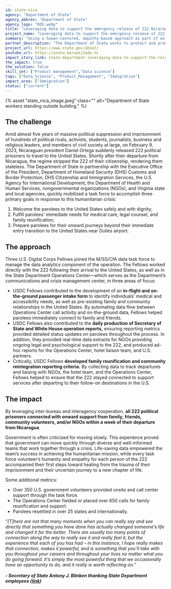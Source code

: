 ```yaml
---
id: state-nica
agency: "Department of State"
agency_abbrev: "Department of State"
agency_logo: "DOS.webp"
title: "Leveraging data to support the emergency release of 222 Nicaraguan political prisoners"
project_name: "Leveraging data to support the emergency release of 222 Nicaraguan political prisoners"
summary: "Using a human-centered, empathy-based approach as part of an emergency interagency task force welcoming and supporting 222 political prisoners arriving in the United States."
partner_description: "The Department of State works to protect and promote U.S. security, prosperity, and democratic values, and shape an international environment in which all Americans can thrive. By promoting data and analytics, the Office of Management Strategy and Solutions Center for Analytics (M/SS/CfA) provides enterprise data management and analytics capabilities to enable data-driven diplomacy within the Department. U.S. Digital Corps Fellows have been supporting M/SS/CfA since 2022. The Nicaragua 222 Operation exemplifies how the science of analytics meets the art of diplomacy."
project_url: https://www.state.gov/about/
youtube_url: https://youtu.be/vpej2adw_nc
impact_story_link: state-department-leveraging-data-to-support-the-release-of-222-nicaraguan-political-prisoners
the_impact: true
the_solution: false
skill_set: ["Product management","Data science"]
tags: ["Data_Science", "Product_Management", "Immigration"]
impact_area: ["Immigration"]
status: ["current"]
---
```


<div>
  {% asset "state_nica_image.jpeg" class="" alt="Department of State workers standing outside building." %}
</div>

## The challenge
Amid almost five years of massive political suppression and imprisonment of hundreds of political rivals, activists, students, journalists, business and religious leaders, and members of civil society at large, on February 9, 2023, Nicaraguan president Daniel Ortega suddenly released 222 political prisoners to travel to the United States. Shortly after their departure from Nicaragua, the regime stripped the 222 of their citizenship, rendering them stateless. The Department of State in partnership with the Executive Office of the President, Department of Homeland Security (DHS) Customs and Border Protection, DHS Citizenship and Immigration Services, the U.S. Agency for International Development, the Department of Health and Human Services, nongovernmental organizations (NGOs), and Virginia state and local agencies, quickly mobilized a task force to accomplish three primary goals in response to this humanitarian crisis: 
1. Welcome the parolees to the United States safely and with dignity;
2. Fulfill parolees’ immediate needs for medical care, legal counsel, and family reunification;
3. Prepare parolees for their onward journeys beyond their immediate entry transition to the United States near Dulles airport.

## The approach
Three U.S. Digital Corps Fellows joined the M/SS/CfA data task force to manage the data analytics component of the operation. The Fellows worked directly with the 222 following their arrival to the United States, as well as in the State Department Operations Center—which serves as the Department’s communications and crisis management center, in three areas of focus:

* USDC Fellows contributed to the development of an **in-flight and on-the-ground passenger intake form** to identify individuals’ medical and accessibility needs, as well as pre-existing family and community relationships in the United States. By automating data flow between Operations Center call activity and on-the-ground data, Fellows helped parolees immediately connect to family and friends.
* USDC Fellows also contributed to the **daily production of Secretary of State and White House operation reports,** ensuring reporting metrics provided detailed status updates on parolees throughout the process. In addition, they provided real-time data extracts for NGOs providing ongoing legal and psychological support to the 222, and produced ad-hoc reports for the Operations Center, hotel liaison team, and U.S. partners.  
* Critically, USDC Fellows **developed family reunification and community reintegration reporting criteria.** By collecting data to track departures and liaising with NGOs, the hotel team, and the Operations Center, Fellows helped to ensure that the 222 stayed connected to support services after departing to their follow-on destinations in the U.S.

## The impact 

By leveraging inter-bureau and interagency cooperation, **all 222 political prisoners connected with onward support from family, friends, community volunteers, and/or NGOs within a week of their departure from Nicaragua**. 

Government is often criticized for moving slowly. This experience proved that government can move quickly through diverse and well-informed teams that work together through a crisis. Life-saving data empowered the team’s success in achieving the humanitarian mission, while every task force volunteer’s humanity and empathy for each person of the 222 accompanied their first steps toward healing from the trauma of their imprisonment and their uncertain journey to a new chapter of life.

Some additional metrics:
* Over 350 U.S. government volunteers provided onsite and call center support through the task force.
* The Operations Center fielded or placed over 650 calls for family reunification and support.
* Parolees resettled in over 25 states and internationally.

<div class="blog-quote-box">
 <em>“[T]here are not that many moments when you can really say and see directly that something you have done has actually changed someone’s life and changed it for the better.  There are usually too many points of connection along the way to really see it and really feel it, but the experience that each of you has had – in this instance, I hope really makes that connection, makes it powerful, and is something that you’ll take with you throughout your careers and throughout your lives no matter what you do going forward.  It’s simply the most powerful thing that we occasionally have an opportunity to do, and it really is worth reflecting on.”</em>
<br>
<br>
<strong><em>- Secretary of State Antony J. Blinken thanking State Department employees (<a href="https://www.state.gov/secretary-of-state-antony-j-blinken-at-an-event-thanking-members-of-the-state-department-workforce-who-helped-welcome-222-political-prisoners-from-nicaragua/">link</a>)</em></strong>
</div>

